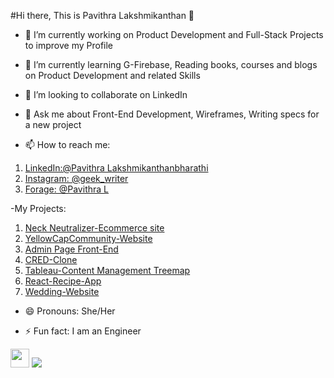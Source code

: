 #Hi there, This is Pavithra Lakshmikanthan 👋

- 🔭 I’m currently working on Product Development and Full-Stack Projects to improve my Profile 

- 🌱 I’m currently learning G-Firebase, Reading books, courses and blogs on Product Development and related Skills

- 👯 I’m looking to collaborate on LinkedIn

- 💬 Ask me about Front-End Development, Wireframes, Writing specs for a new project

- 📫 How to reach me: 
1. <a href="https://www.linkedin.com/in/pavithra-lakshmikanthabharathi-51a8ab1a3/"><i class="devicon-linkedin-plain colored"></i>LinkedIn:@Pavithra Lakshmikanthanbharathi</a>
2. [Instagram: @geek_writer](instagram.com/geek_writer/?hl=en)
3. [Forage: @Pavithra L](https://www.theforage.com/profile/YLuCTSvXiCv7w5YCB?ref=YLuCTSvXiCv7w5YCB)

-My Projects:
1. [Neck Neutralizer-Ecommerce site](https://neckneutraliser.com/)
2. [YellowCapCommunity-Website](https://yellowcapcommunity.in/)
3. [Admin Page Front-End](https://pavi-react-admin-page.netlify.app/)
4. [CRED-Clone](https://pavi-cred-clone.netlify.app/)
5. [Tableau-Content Management Treemap](https://public.tableau.com/shared/MXR6J3RFR?:display_count=y&:origin=viz_share_link)
6. [React-Recipe-App](https://pavi-react-recipe-app.netlify.app/)
7. [Wedding-Website](https://hwithk.netlify.app/)
- 😄 Pronouns: She/Her

- ⚡ Fun fact: I am an Engineer

<img src="https://raw.githubusercontent.com/<OWNER>/<OWNER>/master/<GIF_NAME>.gif" width="30px">


<img src="https://github-readme-stats.vercel.app/api?username=Pavithephenomenal&&show_icons=true&title_color=F76E11&icon_color=bb2acf&text_color=daf7dc&bg_color=151515"/>
